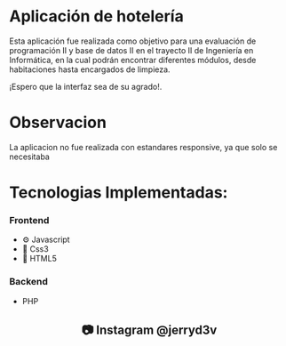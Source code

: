 # Aplicación de hotelería

Esta aplicación fue realizada como objetivo para una evaluación de programación II y base de datos II en el trayecto II de Ingeniería en Informática,
en la cual podrán encontrar diferentes módulos, desde habitaciones hasta encargados de limpieza.

¡Espero que la interfaz sea de su agrado!.

# Observacion

La aplicacion no fue realizada con estandares responsive, ya que solo se necesitaba

# Tecnologias Implementadas:

<div id="header" align="start">
  <h3>Frontend</h3>
</div>

- ⚙ Javascript 
- 🎨 Css3 
- 👔 HTML5 

<div id="header" align="start">
  <h3>Backend</h3>
</div>

-  PHP 


<div id="header" align="center">
  <h2> 📷 Instagram @jerryd3v</h2>
</div>


